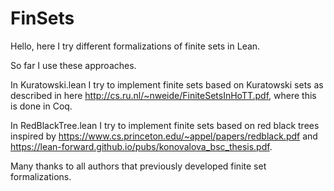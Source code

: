 # FinSets

Hello, here I try different formalizations of finite sets in Lean.

So far I use these approaches.

In Kuratowski.lean I try to implement finite sets based on Kuratowski sets as described in here http://cs.ru.nl/~nweide/FiniteSetsInHoTT.pdf, where this is done in Coq.

In RedBlackTree.lean I try to implement finite sets based on red black trees inspired by https://www.cs.princeton.edu/~appel/papers/redblack.pdf and https://lean-forward.github.io/pubs/konovalova_bsc_thesis.pdf.

Many thanks to all authors that previously developed finite set formalizations.
